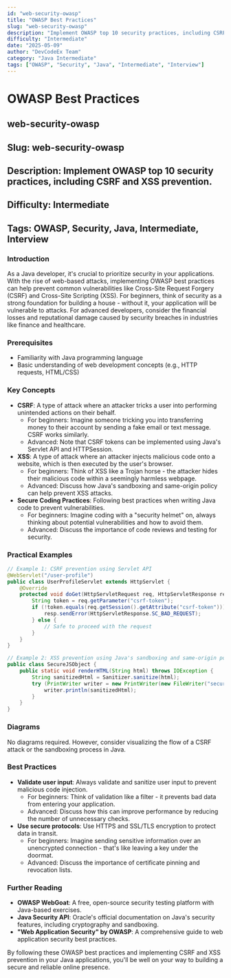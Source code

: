 ```yaml
---
id: "web-security-owasp"
title: "OWASP Best Practices"
slug: "web-security-owasp"
description: "Implement OWASP top 10 security practices, including CSRF and XSS prevention."
difficulty: "Intermediate"
date: "2025-05-09"
author: "DevCodeEx Team"
category: "Java Intermediate"
tags: ["OWASP", "Security", "Java", "Intermediate", "Interview"]
---
```


# OWASP Best Practices
## web-security-owasp
## Slug: web-security-owasp
## Description: Implement OWASP top 10 security practices, including CSRF and XSS prevention.
## Difficulty: Intermediate
## Tags: OWASP, Security, Java, Intermediate, Interview

### Introduction
As a Java developer, it's crucial to prioritize security in your applications. With the rise of web-based attacks, implementing OWASP best practices can help prevent common vulnerabilities like Cross-Site Request Forgery (CSRF) and Cross-Site Scripting (XSS). For beginners, think of security as a strong foundation for building a house - without it, your application will be vulnerable to attacks. For advanced developers, consider the financial losses and reputational damage caused by security breaches in industries like finance and healthcare.

### Prerequisites
* Familiarity with Java programming language
* Basic understanding of web development concepts (e.g., HTTP requests, HTML/CSS)

### Key Concepts

* **CSRF**: A type of attack where an attacker tricks a user into performing unintended actions on their behalf.
	+ For beginners: Imagine someone tricking you into transferring money to their account by sending a fake email or text message. CSRF works similarly.
	+ Advanced: Note that CSRF tokens can be implemented using Java's Servlet API and HTTPSession.
* **XSS**: A type of attack where an attacker injects malicious code onto a website, which is then executed by the user's browser.
	+ For beginners: Think of XSS like a Trojan horse - the attacker hides their malicious code within a seemingly harmless webpage.
	+ Advanced: Discuss how Java's sandboxing and same-origin policy can help prevent XSS attacks.
* **Secure Coding Practices**: Following best practices when writing Java code to prevent vulnerabilities.
	+ For beginners: Imagine coding with a "security helmet" on, always thinking about potential vulnerabilities and how to avoid them.
	+ Advanced: Discuss the importance of code reviews and testing for security.

### Practical Examples

```java
// Example 1: CSRF prevention using Servlet API
@WebServlet("/user-profile")
public class UserProfileServlet extends HttpServlet {
    @Override
    protected void doGet(HttpServletRequest req, HttpServletResponse resp) throws ServletException, IOException {
        String token = req.getParameter("csrf-token");
        if (!token.equals(req.getSession().getAttribute("csrf-token"))) {
            resp.sendError(HttpServletResponse.SC_BAD_REQUEST);
        } else {
            // Safe to proceed with the request
        }
    }
}

// Example 2: XSS prevention using Java's sandboxing and same-origin policy
public class SecureJSObject {
    public static void renderHTML(String html) throws IOException {
        String sanitizedHtml = Sanitizer.sanitize(html);
        try (PrintWriter writer = new PrintWriter(new FileWriter("secure-html.txt"))) {
            writer.println(sanitizedHtml);
        }
    }
}
```

### Diagrams
No diagrams required. However, consider visualizing the flow of a CSRF attack or the sandboxing process in Java.

### Best Practices

* **Validate user input**: Always validate and sanitize user input to prevent malicious code injection.
	+ For beginners: Think of validation like a filter - it prevents bad data from entering your application.
	+ Advanced: Discuss how this can improve performance by reducing the number of unnecessary checks.
* **Use secure protocols**: Use HTTPS and SSL/TLS encryption to protect data in transit.
	+ For beginners: Imagine sending sensitive information over an unencrypted connection - that's like leaving a key under the doormat.
	+ Advanced: Discuss the importance of certificate pinning and revocation lists.

### Further Reading
* **OWASP WebGoat**: A free, open-source security testing platform with Java-based exercises.
* **Java Security API**: Oracle's official documentation on Java's security features, including cryptography and sandboxing.
* **"Web Application Security" by OWASP**: A comprehensive guide to web application security best practices.

By following these OWASP best practices and implementing CSRF and XSS prevention in your Java applications, you'll be well on your way to building a secure and reliable online presence.